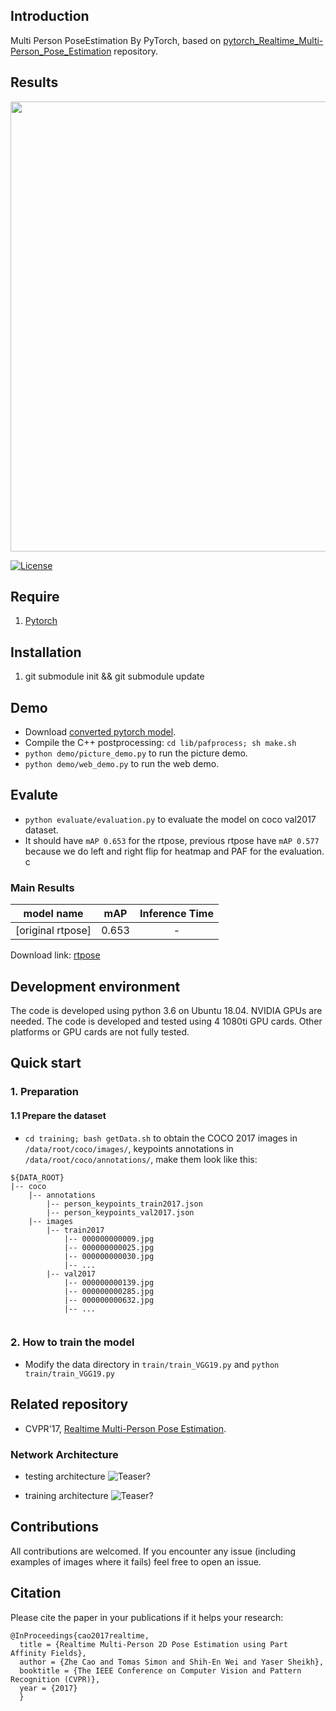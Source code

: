 ## Introduction
Multi Person PoseEstimation By PyTorch, based on [pytorch_Realtime_Multi-Person_Pose_Estimation](https://github.com/tensorboy/pytorch_Realtime_Multi-Person_Pose_Estimation) repository.

## Results

<p align="left">
<img src="https://github.com/Johansmm/RT-multiperson-pose-pytorch/tree/imt-atlantique/readme/result.gif", width="720">
</p>

[![License](https://img.shields.io/github/license/mashape/apistatus.svg)](https://opensource.org/licenses/MIT) 

## Require
1. [Pytorch](http://pytorch.org/)

## Installation
1. git submodule init && git submodule update

## Demo
- Download [converted pytorch model](https://www.dropbox.com/s/ae071mfm2qoyc8v/pose_model.pth?dl=0).
- Compile the C++ postprocessing: `cd lib/pafprocess; sh make.sh` 
- `python demo/picture_demo.py` to run the picture demo.
- `python demo/web_demo.py` to run the web demo.

## Evalute
- `python evaluate/evaluation.py` to evaluate the model on coco val2017 dataset.
- It should have `mAP 0.653` for the rtpose, previous rtpose have `mAP 0.577` because we do left and right flip for heatmap and PAF for the evaluation. 
c
### Main Results

| model name| mAP |  Inference Time | 
| :---------: | :---------: |:---------: |
|[original rtpose]   | 0.653 |-|

Download link:
[rtpose](https://www.dropbox.com/s/ae071mfm2qoyc8v/pose_model.pth?dl=0)

## Development environment

The code is developed using python 3.6 on Ubuntu 18.04. NVIDIA GPUs are needed. The code is developed and tested using 4 1080ti GPU cards. Other platforms or GPU cards are not fully tested.  

## Quick start

### 1. Preparation

#### 1.1 Prepare the dataset
- `cd training; bash getData.sh` to obtain the COCO 2017 images in `/data/root/coco/images/`, keypoints annotations in `/data/root/coco/annotations/`,
make them look like this:
```
${DATA_ROOT}
|-- coco
    |-- annotations
        |-- person_keypoints_train2017.json
        |-- person_keypoints_val2017.json
    |-- images
        |-- train2017
            |-- 000000000009.jpg
            |-- 000000000025.jpg
            |-- 000000000030.jpg
            |-- ... 
        |-- val2017
            |-- 000000000139.jpg
            |-- 000000000285.jpg
            |-- 000000000632.jpg
            |-- ... 
        

```

### 2. How to train the model
- Modify the data directory in `train/train_VGG19.py` and `python train/train_VGG19.py`

## Related repository
- CVPR'17, [Realtime Multi-Person Pose Estimation](https://github.com/ZheC/Realtime_Multi-Person_Pose_Estimation).

### Network Architecture
- testing architecture
![Teaser?](https://github.com/tensorboy/pytorch_Realtime_Multi-Person_Pose_Estimation/blob/master/readme/pose.png)

- training architecture
![Teaser?](https://github.com/tensorboy/pytorch_Realtime_Multi-Person_Pose_Estimation/blob/master/readme/training_structure.png)

## Contributions

All contributions are welcomed. If you encounter any issue (including examples of images where it fails) feel free to open an issue.

## Citation
Please cite the paper in your publications if it helps your research: 

    @InProceedings{cao2017realtime,
      title = {Realtime Multi-Person 2D Pose Estimation using Part Affinity Fields},
      author = {Zhe Cao and Tomas Simon and Shih-En Wei and Yaser Sheikh},
      booktitle = {The IEEE Conference on Computer Vision and Pattern Recognition (CVPR)},
      year = {2017}
      }
